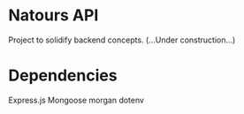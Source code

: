 # Natours API

Project to solidify backend concepts. (...Under construction...)

# Dependencies

Express.js
Mongoose
morgan
dotenv
